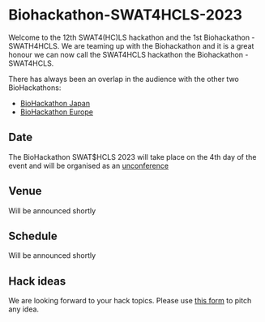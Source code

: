 # Biohackathon-SWAT4HCLS-2023

Welcome to the 12th SWAT4(HC)LS hackathon and the 1st Biohackathon - SWATH4HCLS. We are teaming up with the Biohackathon and it is a great honour we can now call
the SWAT4HCLS hackathon the Biohackathon - SWAT4HCLS.

There has always been an overlap in the audience with the other two BioHackathons: 

* [BioHackathon Japan](http://biohackathon.org)
* [BioHackathon Europe](https://biohackathon-europe.org/)

## Date
The BioHackathon SWAT$HCLS 2023 will take place on the 4th day of the event and will be organised as an [unconference](https://en.wikipedia.org/wiki/Unconference)

## Venue
Will be announced shortly

## Schedule
Will be announced shortly

## Hack ideas
We are looking forward to your hack topics. Please use [this form](https://github.com/andrawaag/Biohackathon-SWAT4HCLS-2023/issues/new?assignees=andrawaag&labels=2023%2Cpitch&template=pitch_2023.yml&title=%5BPitch%5D%3A+) 
to pitch any idea. 
